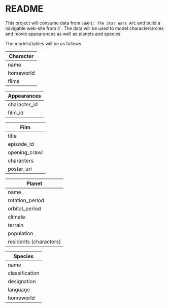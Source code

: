 # README

This project will consume data from `SWAPI: The Star Wars API` and build a navigable web-site from it`. The data will be used to model characters/roles and movie appearances as well as planets and species.

The models/tables will be as follows

Character |
--------- |
name |
homeworld |
films |
    
Appearances |
----------- |
character_id |
film_id |
  
Film |
----- |
title |
episode_id |
opening_crawl |
characters |
poster_uri |
  
Planet |
------ |
name |
rotation_period |
orbital_period |
climate |
terrain |
population |
residents (characters) |

Species |
------- |
name |
classification |
designation |
language |
homeworld |
